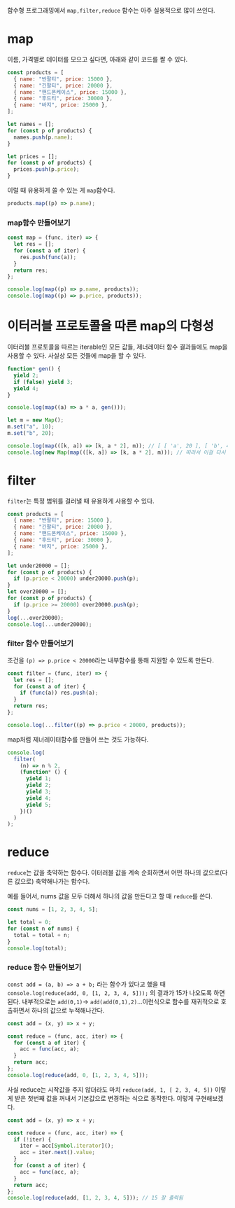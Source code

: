 함수형 프로그래밍에서 `map,filter,reduce` 함수는 아주 실용적으로 많이 쓰인다.

# map

이름, 가격별로 데이터를 모으고 싶다면, 아래와 같이 코드를 짤 수 있다.

```javascript
const products = [
  { name: "반팔티", price: 15000 },
  { name: "긴팔티", price: 20000 },
  { name: "핸드폰케이스", price: 15000 },
  { name: "후드티", price: 30000 },
  { name: "바지", price: 25000 },
];

let names = [];
for (const p of products) {
  names.push(p.name);
}

let prices = [];
for (const p of products) {
  prices.push(p.price);
}
```

이럴 때 유용하게 쓸 수 있는 게 `map`함수다.

```javascript
products.map((p) => p.name);
```

### map함수 만들어보기

```javascript
const map = (func, iter) => {
  let res = [];
  for (const a of iter) {
    res.push(func(a));
  }
  return res;
};

console.log(map((p) => p.name, products));
console.log(map((p) => p.price, products));
```

# 이터러블 프로토콜을 따른 map의 다형성

이터러블 프로토콜을 따르는 iterable인 모든 값들, 제너레이터 함수 결과들에도 map을 사용할 수 있다. 사실상 모든 것들에 map을 할 수 있다.

```javascript
function* gen() {
  yield 2;
  if (false) yield 3;
  yield 4;
}

console.log(map((a) => a * a, gen()));
```

```javascript
let m = new Map();
m.set("a", 10);
m.set("b", 20);

console.log(map(([k, a]) => [k, a * 2], m)); // [ [ 'a', 20 ], [ 'b', 40 ] ]
console.log(new Map(map(([k, a]) => [k, a * 2], m))); // 따라서 이걸 다시 Map 객체로 만들 수도 있음
```

# filter

`filter`는 특정 범위를 걸러낼 때 유용하게 사용할 수 있다.

```javascript
const products = [
  { name: "반팔티", price: 15000 },
  { name: "긴팔티", price: 20000 },
  { name: "핸드폰케이스", price: 15000 },
  { name: "후드티", price: 30000 },
  { name: "바지", price: 25000 },
];

let under20000 = [];
for (const p of products) {
  if (p.price < 20000) under20000.push(p);
}
let over20000 = [];
for (const p of products) {
  if (p.price >= 20000) over20000.push(p);
}
log(...over20000);
console.log(...under20000);
```

### filter 함수 만들어보기

조건을 `(p) => p.price < 20000`라는 내부함수를 통해 지원할 수 있도록 만든다.

```javascript
const filter = (func, iter) => {
  let res = [];
  for (const a of iter) {
    if (func(a)) res.push(a);
  }
  return res;
};

console.log(...filter((p) => p.price < 20000, products));
```

map처럼 제너레이터함수를 만들어 쓰는 것도 가능하다.

```javascript
console.log(
  filter(
    (n) => n % 2,
    (function* () {
      yield 1;
      yield 2;
      yield 3;
      yield 4;
      yield 5;
    })()
  )
);
```

# reduce

`reduce`는 값을 축약하는 함수다. 이터러블 값을 계속 순회하면서 어떤 하나의 값으로(다른 값으로) 축약해나가는 함수다.</br>

예를 들어서, nums 값을 모두 더해서 하나의 값을 만든다고 할 때 `reduce`를 쓴다.

```javascript
const nums = [1, 2, 3, 4, 5];

let total = 0;
for (const n of nums) {
  total = total + n;
}
console.log(total);
```

### reduce 함수 만들어보기

`const add = (a, b) => a + b;` 라는 함수가 있다고 했을 때 `console.log(reduce(add, 0, [1, 2, 3, 4, 5]));` 의 결과가 15가 나오도록 하면 된다.
내부적으로는 `add(0,1)`-> `add(add(0,1),2)`...이런식으로 함수를 재귀적으로 호출하면서 하나의 값으로 누적해나간다.

```javascript
const add = (x, y) => x + y;

const reduce = (func, acc, iter) => {
  for (const a of iter) {
    acc = func(acc, a);
  }
  return acc;
};
console.log(reduce(add, 0, [1, 2, 3, 4, 5]));
```

사실 reduce는 시작값을 주지 않더라도 마치 `reduce(add, 1, [ 2, 3, 4, 5])` 이렇게 받은 첫번째 값을 꺼내서 기본값으로 변경하는 식으로 동작한다.
이렇게 구현해보겠다.

```javascript
const add = (x, y) => x + y;

const reduce = (func, acc, iter) => {
  if (!iter) {
    iter = acc[Symbol.iterator]();
    acc = iter.next().value;
  }
  for (const a of iter) {
    acc = func(acc, a);
  }
  return acc;
};
console.log(reduce(add, [1, 2, 3, 4, 5])); // 15 잘 출력됨
```
